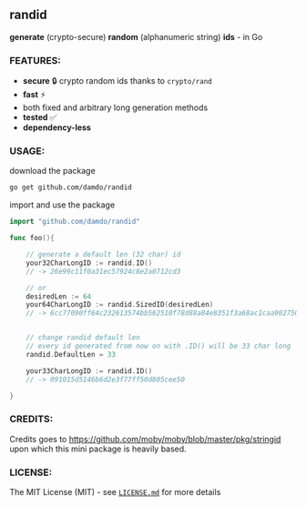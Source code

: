 ## randid

**generate** (crypto-secure) **random** (alphanumeric string) **ids** - in Go


### FEATURES:
- **secure** :lock: crypto random ids thanks to `crypto/rand`
- **fast** :zap:
- both fixed and arbitrary long generation methods
- **tested** :white_check_mark:
- **dependency-less**


### USAGE:
download the package
```sh
go get github.com/damdo/randid
```

import and use the package
```go
import "github.com/damdo/randid"

func foo(){

    // generate a default len (32 char) id
    your32CharLongID := randid.ID()
    // -> 26e99c11f0a31ec57924c8e2a0712cd3

    // or
    desiredLen := 64
    your64CharLongID := randid.SizedID(desiredLen)
    // -> 6cc77090ff64c232613574bb562510f78d88a84e8351f3a68ac1caa902750bb7


    // change randid default len
    // every id generated from now on with .ID() will be 33 char long
    randid.DefaultLen = 33

    your33CharLongID := randid.ID()
    // -> 091015d5146b6d2e3f77ff50d805cee50

}
```
### CREDITS:
Credits goes to https://github.com/moby/moby/blob/master/pkg/stringid <br>
upon which this mini package is heavily based.

### LICENSE:
The MIT License (MIT) - see [`LICENSE.md`](https://github.com/damdo/randid/blob/master/LICENSE) for more details
